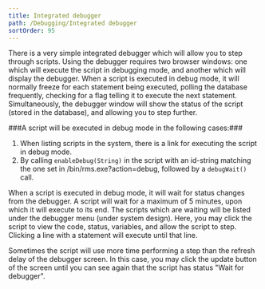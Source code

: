 ```yaml
---
title: Integrated debugger
path: /Debugging/Integrated debugger
sortOrder: 95
---
```



There is a very simple integrated debugger which will allow you to step through scripts. Using the debugger requires two browser windows: one which will execute the script in debugging mode, and another which will display the debugger. When a script is executed in debug mode, it will normally freeze for each statement being executed, polling the database frequently, checking for a flag telling it to execute the next statement. Simultaneously, the debugger window will show the status of the script (stored in the database), and allowing you to step further.




###A script will be executed in debug mode in the following cases:###


1. When listing scripts in the system, there is a link for executing the script in debug mode.
2. By calling `enableDebug(String)` in the script with an id-string matching the one set in /bin/rms.exe?action=debug, followed by a `debugWait()` call.


When a script is executed in debug mode, it will wait for status changes from the debugger. A script will wait for a maximum of 5 minutes, upon which it will execute to its end. The scripts which are waiting will be listed under the debugger menu (under system design). Here, you may click the script to view the code, status, variables, and allow the script to step. Clicking a line with a statement will execute until that line.

Sometimes the script will use more time performing a step than the refresh delay of the debugger screen. In this case, you may click the update button of the screen until you can see again that the script has status "Wait for debugger".


